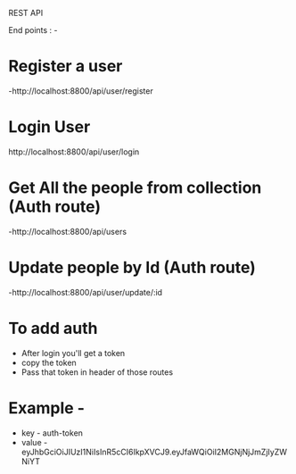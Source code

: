 REST API 

End points : - 

# Register a user
-http://localhost:8800/api/user/register

# Login User
http://localhost:8800/api/user/login

# Get All the people from collection (Auth route)
-http://localhost:8800/api/users

# Update people by Id (Auth route)
-http://localhost:8800/api/user/update/:id

# To add auth
* After login you'll get a token
* copy the token
* Pass that token in header of those routes 
# Example - 
  * key - auth-token 
  * value - eyJhbGciOiJIUzI1NiIsInR5cCI6IkpXVCJ9.eyJfaWQiOiI2MGNjNjJmZjIyZWNiYT
